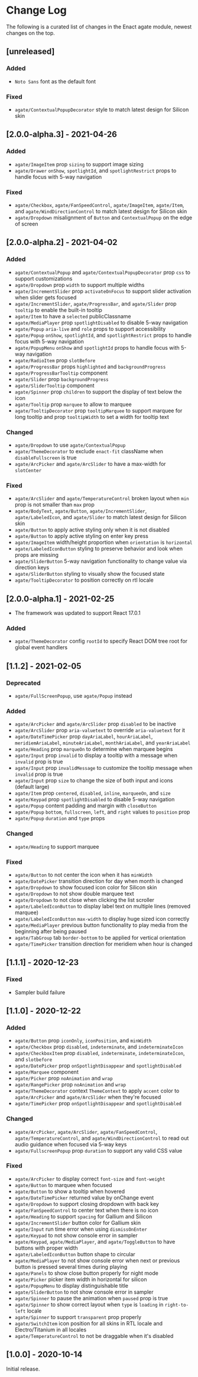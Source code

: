 # Change Log

The following is a curated list of changes in the Enact agate module, newest changes on the top.

## [unreleased]

### Added

- `Noto Sans` font as the default font

### Fixed

- `agate/ContextualPopupDecorator` style to match latest design for Silicon skin

## [2.0.0-alpha.3] - 2021-04-26

### Added

- `agate/ImageItem` prop `sizing` to support image sizing
- `agate/Drawer` `onShow`, `spotlightId`, and `spotlightRestrict` props to handle focus with 5-way navigation

### Fixed

- `agate/Checkbox`, `agate/FanSpeedControl`, `agate/ImageItem`, `agate/Item`, and `agate/WindDirectionControl` to match latest design for Silicon skin
- `agate/Dropdown` misalignment of `Button` and `ContextualPopup` on the edge of screen

## [2.0.0-alpha.2] - 2021-04-02

### Added

- `agate/ContextualPopup` and `agate/ContextualPopupDecorator` prop `css` to support customizations
- `agate/Dropdown` prop `width` to support multiple widths
- `agate/IncrementSlider` prop `activateOnFocus` to support slider activation when slider gets focused
- `agate/IncrementSlider`, `agate/ProgressBar`, and `agate/Slider` prop `tooltip` to enable the built-in tooltip
- `agate/Item` to have a `selected` publicClassname
- `agate/MediaPlayer` prop `spotlightDisabled` to disable 5-way navigation
- `agate/Popup` `aria-live` and `role` props to support accessibility
- `agate/Popup` `onShow`, `spotlightId`, and `spotlightRestrict` props to handle focus with 5-way navigation
- `agate/PopupMenu` `onShow` and `spotlightId` props to handle focus with 5-way navigation
- `agate/RadioItem` prop `slotBefore`
- `agate/ProgressBar` props `highlighted` and `backgroundProgress`
- `agate/ProgressBarTooltip` component
- `agate/Slider` prop `backgroundProgress`
- `agate/SliderTooltip` component
- `agate/Spinner` prop `children` to support the display of text below the icon
- `agate/Tooltip` prop `marquee` to allow to marquee
- `agate/TooltipDecorator` prop `tooltipMarquee` to support marquee for long tooltip and prop `tooltipWidth` to set a width for tooltip text

### Changed

- `agate/Dropdown` to use `agate/ContextualPopup`
- `agate/ThemeDecorator` to exclude `enact-fit` className when `disableFullscreen` is true
- `agate/ArcPicker` and `agate/ArcSlider` to have a max-width for `slotCenter`

### Fixed

- `agate/ArcSlider` and `agate/TemperatureControl` broken layout when `min` prop is not smaller than `max` prop
- `agate/BodyText`, `agate/Button`, `agate/IncrementSlider`, `agate/LabeledIcon`, and `agate/Slider` to match latest design for Silicon skin
- `agate/Button` to apply active styling only when it is not disabled
- `agate/Button` to apply active styling on enter key press
- `agate/ImageItem` width/height proportion when `orientation` is `horizontal`
- `agate/LabeledIconButton` styling to preserve behavior and look when props are missing
- `agate/SliderButton` 5-way navigation functionality to change value via direction keys
- `agate/SliderButton` styling to visually show the focused state
- `agate/TooltipDecorator` to position correctly on rtl locale

## [2.0.0-alpha.1] - 2021-02-25

-  The framework was updated to support React 17.0.1

### Added

- `agate/ThemeDecorator` config `rootId` to specify React DOM tree root for global event handlers

## [1.1.2] - 2021-02-05

### Deprecated

- `agate/FullScreenPopup`, use `agate/Popup` instead

### Added

- `agate/ArcPicker` and `agate/ArcSlider` prop `disabled` to be inactive
- `agate/ArcSlider` prop `aria-valuetext` to override `aria-valuetext` for it
- `agate/DateTimePicker` prop `dayAriaLabel`, `hourAriaLabel`, `meridiemAriaLabel`, `minuteAriaLabel`, `monthAriaLabel`, and `yearAriaLabel`
- `agate/Heading` prop `marqueOn` to determine when marquee begins
- `agate/Input` prop `invalid` to display a tooltip with a message when `invalid` prop is true
- `agate/Input` prop `invalidMessage` to customize the tooltip message when `invalid` prop is true
- `agate/Input` prop `size` to change the size of both input and icons (default large)
- `agate/Item` prop `centered`, `disabled`, `inline`, `marqueeOn`, and `size`
- `agate/Keypad` prop `spotlightDisabled` to disable 5-way navigation
- `agate/Popup` content padding and margin with `closeButton`
- `agate/Popup` `bottom`, `fullscreen`, `left`, and `right` values to `position` prop
- `agate/Popup` `duration` and `type` props

### Changed

- `agate/Heading` to support marquee

### Fixed

- `agate/Button` to not center the icon when it has `minWidth`
- `agate/DatePicker` transition direction for day when month is changed
- `agate/Dropdown` to show focused icon color for Silicon skin
- `agate/Dropdown` to not show double marquee text
- `agate/Dropdown` to not close when clicking the list scroller
- `agate/LabeledIconButton` to display label text on multiple lines (removed marquee)
- `agate/LabeledIconButton` `max-width` to display huge sized icon correctly
- `agate/MediaPlayer` previous button functionality to play media from the beginning after being paused
- `agate/TabGroup` tab `border-bottom` to be applied for vertical orientation
- `agate/TimePicker` transition direction for meridiem when hour is changed

## [1.1.1] - 2020-12-23

### Fixed

- Sampler build failure

## [1.1.0] - 2020-12-22

### Added

- `agate/Button` prop `iconOnly`, `iconPosition`, and `minWidth`
- `agate/Checkbox` prop `disabled`, `indeterminate`, and `indeterminateIcon`
- `agate/CheckboxItem` prop `disabled`, `indeterminate`, `indeterminateIcon`, and `slotbefore`
- `agate/DatePicker` prop `onSpotlightDisappear` and `spotlightDisabled`
- `agate/Marquee` component
- `agate/Picker` prop `noAnimation` and `wrap`
- `agate/RangePicker` prop `noAnimation` and `wrap`
- `agate/ThemeDecorator` context `ThemeContext` to apply `accent` color to `agate/ArcPicker` and `agate/ArcSlider` when they're focused
- `agate/TimePicker` prop `onSpotlightDisappear` and `spotlightDisabled`

### Changed

- `agate/ArcPicker`, `agate/ArcSlider`, `agate/FanSpeedControl`, `agate/TemperatureControl`, and `agate/WindDirectionControl` to read out audio guidance when focused via 5-way keys
- `agate/FullscreenPopup` prop `duration` to support any valid CSS value

### Fixed

- `agate/ArcPicker` to display correct `font-size` and `font-weight`
- `agate/Button` to marquee when focused
- `agate/Button` to show a tooltip when hovered
- `agate/DateTimePicker` returned value by onChange event
- `agate/Dropdown` to support closing dropdown with back key
- `agate/FanSpeedControl` to center text when there is no icon
- `agate/Heading` to support `spacing` for Gallium and Silicon
- `agate/IncrementSlider` button color for Gallium skin
- `agate/Input` run time error when using `dismissOnEnter`
- `agate/Keypad` to not show console error in sampler
- `agate/Keypad`, `agate/MediaPlayer`, and `agate/ToggleButton` to have buttons with proper width
- `agate/LabeledIconButton` button shape to circular
- `agate/MediaPlayer` to not show console error when next or previous button is pressed several times during playing
- `agate/Panels` to show close button properly for night mode
- `agate/Picker` picker item width in horizontal for silicon
- `agate/PopupMenu` to display distinguishable title
- `agate/SliderButton` to not show console error in sampler
- `agate/Spinner` to pause the animation when `paused` prop is true
- `agate/Spinner` to show correct layout when `type` is `loading` in `right-to-left` locale
- `agate/Spinner` to support `transparent` prop properly
- `agate/SwitchItem` icon position for all skins in RTL locale and Electro/Titanium in all locales
- `agate/TemperatureControl` to not be draggable when it's disabled

## [1.0.0] - 2020-10-14

Initial release.
